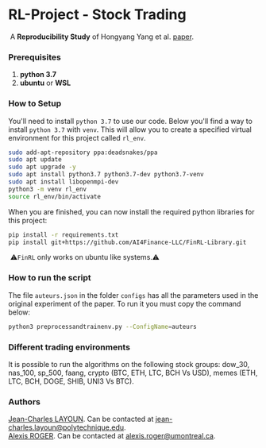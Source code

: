 # RL-Project - Stock Trading
​		A **Reproducibility Study** of Hongyang Yang et al. [paper](https://papers.ssrn.com/sol3/papers.cfm?abstract_id=3690996).

### Prerequisites

1. **python 3.7**
2. **ubuntu** or **WSL**

### How to Setup

You'll need to install `python 3.7` to use our code. Below you'll find a way to install `python 3.7` with `venv`. This will allow you to create a specified virtual environment for this project called `rl_env`.

```bash
sudo add-apt-repository ppa:deadsnakes/ppa
sudo apt update
sudo apt upgrade -y
sudo apt install python3.7 python3.7-dev python3.7-venv
sudo apt install libopenmpi-dev
python3 -m venv rl_env
source rl_env/bin/activate
```

When you are finished, you can now install the required python libraries for this project:

```bash
pip install -r requirements.txt
pip install git+https://github.com/AI4Finance-LLC/FinRL-Library.git
```

​	:warning:`FinRL` only works on ubuntu like systems.:warning:

### How to run the script

The file `auteurs.json` in the folder `configs` has all the parameters used in the original experiment of the paper. To run it you must copy the command below:

```bash
python3 preprocessandtrainenv.py --ConfigName=auteurs
```

### Different trading environments

It is possible to run the algorithms on the following stock groups: dow_30, nas_100, sp_500, faang, crypto (BTC, ETH, LTC, BCH Vs USD), memes (ETH, LTC, BCH, DOGE, SHIB, UNI3 Vs BTC).

### Authors

[Jean-Charles LAYOUN](https://www.linkedin.com/in/JClayoun). Can be contacted at [jean-charles.layoun@polytechnique.edu](mailto:jean-charles.layoun@polytechnique.edu). <br>
[Alexis ROGER](https://www.linkedin.com/in/alexisroger99/). Can be contacted at [alexis.roger@umontreal.ca](mailto:alexis.roger@umontreal.ca).
